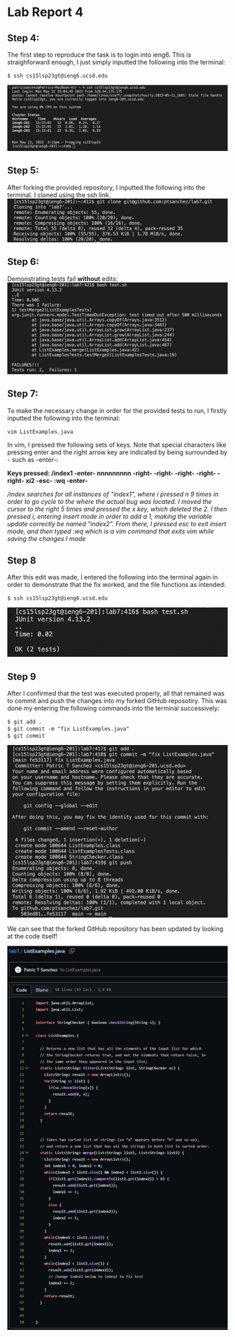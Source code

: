 # Lab Report 4

## Step 4:
The first step to reproduce the task is to login into ieng6. This is straighforward enough, I just simply inputted the following into the terminal: 

```
$ ssh cs15lsp23gt@ieng6.ucsd.edu
```
![Image](lab-report-4-img1.png)

## Step 5:

After forking the provided repository, I inputted the following into the terminal. I cloned using the ssh link.
![Image](lab-report-4-img2.png)

## Step 6:
Demonstrating tests fail **without** edits:
![Image](lab-report-4-img6.png)

## Step 7:
To make the necessary change in order for the provided tests to run, I firstly inputted the following into the terminal:
```
vim ListExamples.java
```

In vim, I pressed the following sets of keys. Note that special characters like pressing enter and the right arrow key are indicated by being surrounded by - such as -enter-:

**Keys pressed: /index1 -enter- nnnnnnnnn -right- -right- -right- -right- -right- xi2 -esc- :wq -enter-**

_/index searches for all instances of "index1", where i pressed n 9 times in order to go cycle to the where the actual bug was located. I moved the cursor to the right 5 times and pressed the x key, which deleted the 2. I then pressed 
  i, entering insert mode in order to add a 1, making the variable update correctly be named "index2". From there, I pressed esc to exit insert mode, and then typed :wq which is a vim command that exits vim
  while saving the changes I made_
  
## Step 8

After this edit was made, I entered the following into the terminal again in order to demonstrate that the fix worked, and the file functions as intended:

```
$ ssh cs15lsp23gt@ieng6.ucsd.edu
```

![Image](lab-report-4-img4.png)

## Step 9

After I confirmed that the test was executed properly, all that remained was to commit and push the changes into my forked GitHub reposotiry. This was done my entering the following commands into the terminal successively:

```
$ git add .
$ git commit -m "fix ListExamples.java"
$ git commit
```

![Image](lab-report-4-img5.png)

We can see that the forked GitHub repository has been updated by looking at the code itself!

![Image](lab-report-4-img7.png)

